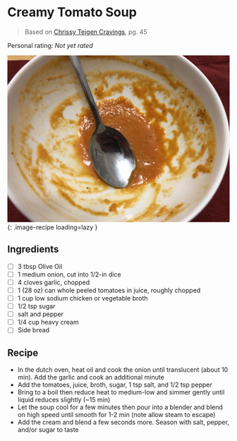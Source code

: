 # Creamy Tomato Soup

> Based on [Chrissy Teigen Cravings], pg. 45

  [Chrissy Teigen Cravings]: https://www.penguinrandomhouse.com/books/252973/cravings-by-chrissy-teigen-with-adeena-sussman/

<!-- {cts} rating=0; (User can specify rating on scale of 1-5) -->

Personal rating: *Not yet rated*

<!-- {cte} -->

<!-- {cts} name_image=creamy_tomato_soup.jpeg; (User can specify image name) -->

![creamy_tomato_soup.jpeg](./creamy_tomato_soup.jpeg){: .image-recipe loading=lazy }

<!-- {cte} -->

## Ingredients

* [ ] 3 tbsp Olive Oil
* [ ] 1 medium onion, cut into 1/2-in dice
* [ ] 4 cloves garlic, chopped
* [ ] 1 (28 oz) can whole peeled tomatoes in juice, roughly chopped
* [ ] 1 cup low sodium chicken or vegetable broth
* [ ] 1/2 tsp sugar
* [ ] salt and pepper
* [ ] 1/4 cup heavy cream
* [ ] Side bread

## Recipe

* In the dutch oven, heat oil and cook the onion until translucent (about 10 min). Add the garlic and cook an additional minute
* Add the tomatoes, juice, broth, sugar, 1 tsp salt, and 1/2 tsp pepper
* Bring to a boil then reduce heat to medium-low and simmer gently until liquid reduces slightly (~15 min)
* Let the soup cool for a few minutes then pour into a blender and blend on high speed until smooth for 1-2 min (note allow steam to escape)
* Add the cream and blend a few seconds more. Season with salt, pepper, and/or sugar to taste
